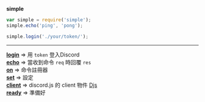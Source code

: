 **simple**  
```js
var simple = require('simple');
simple.echo('ping', 'pong');

simple.login('./your/token/');
```
---
**[login](./simple/login.md)** => 用 `token` 登入Discord  
**[echo](./simple/echo.md)** => 當收到命令 `req` 時回覆 `res`  
**[on](./simple/on.md)** => 命令註冊器  
**[set](./simple/set.md)** => 設定  
**[client](#)** => discord.js 的 client 物件 [Djs](https://discord.js.org/#/docs/main/stable/class/Client)  
**[ready](./simple/ready.md)** => 準備好    
